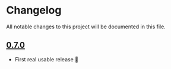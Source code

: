 # Changelog

All notable changes to this project will be documented in this file.

## [0.7.0]
* First real usable release :tada:

[0.7.0]: https://github.com/araluce/calendlyr/compare/v0.1.0...v0.7.0
